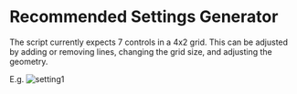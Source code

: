 # Recommended Settings Generator

The script currently expects 7 controls in a 4x2 grid. This can be adjusted by adding or removing lines, changing the grid size, and adjusting the geometry.

E.g.
![setting1](https://github.com/user-attachments/assets/4309d45e-1f67-46f3-9d40-d35c482f0d3f)
